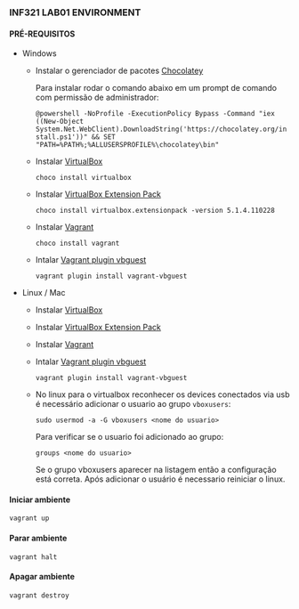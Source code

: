### INF321 LAB01 ENVIRONMENT 

#### PRÉ-REQUISITOS

  * Windows
      * Instalar o gerenciador de pacotes [Chocolatey](https://chocolatey.org/) 
      
         Para instalar rodar o comando abaixo em um prompt de comando com permissão de administrador:
         
         `@powershell -NoProfile -ExecutionPolicy Bypass -Command "iex ((New-Object System.Net.WebClient).DownloadString('https://chocolatey.org/install.ps1'))" && SET "PATH=%PATH%;%ALLUSERSPROFILE%\chocolatey\bin"` 

      * Instalar [VirtualBox](https://www.virtualbox.org/wiki/Downloads) 

          `choco install virtualbox`
      
      * Instalar [VirtualBox Extension Pack](https://www.virtualbox.org/wiki/Downloads) 

          `choco install virtualbox.extensionpack -version 5.1.4.110228`
      
      * Instalar [Vagrant](https://www.vagrantup.com/downloads.html) 

          `choco install vagrant`

      * Intalar [Vagrant plugin vbguest](https://github.com/dotless-de/vagrant-vbguest) 

          `vagrant plugin install vagrant-vbguest`

  * Linux / Mac
      * Instalar [VirtualBox](https://www.virtualbox.org/wiki/Downloads)
      * Instalar [VirtualBox Extension Pack](https://www.virtualbox.org/wiki/Downloads)
      * Instalar [Vagrant](https://www.vagrantup.com/downloads.html)
      * Intalar [Vagrant plugin vbguest](https://github.com/dotless-de/vagrant-vbguest) 

        `vagrant plugin install vagrant-vbguest`

      * No linux para o virtualbox reconhecer os devices conectados via usb é necessário adicionar o usuario ao grupo `vboxusers`:

        `sudo usermod -a -G vboxusers <nome do usuario>`

        Para verificar se o usuario foi adicionado ao grupo:

         `groups <nome do usuario>`
        
        Se o grupo vboxusers aparecer na listagem então a configuração está correta.
        Após adicionar o usuário é necessario reiniciar o linux.

#### Iniciar ambiente

  `vagrant up`

#### Parar ambiente

  `vagrant halt`

#### Apagar ambiente

  `vagrant destroy`
